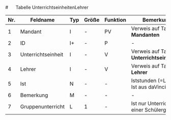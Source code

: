 #      Tabelle UnterrichtseinheitenLehrer


Nr.|Feldname|Typ|Größe|Funktion|Bemerkung
--|--|--|--|--|--
1|Mandant|I|-|PV|Verweis auf Tabelle **Mandanten**
2|ID|I+|-|P|-
3|Unterrichtseinheit|I|-|V|Verweis auf Tabelle **Unterrichtseinheiten**
4|Lehrer|I|-|V|Verweis auf Tabelle **Lehrer**
5|Ist|N|-|-|Iststunden  (=Lehrer-Ist aus daVinci)
6|Bemerkung|M|-|-|-
7|Gruppenunterricht|L|1|-|Ist nur Unterricht in einer Schülergruppe
